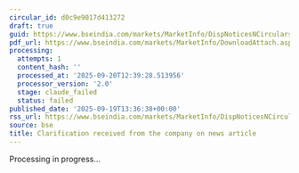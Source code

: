 ```yaml
---
circular_id: d0c9e9017d413272
draft: true
guid: https://www.bseindia.com/markets/MarketInfo/DispNoticesNCirculars.aspx?Noticeid={CFA3D677-A304-4F2E-AAFB-912136FAACC9}&noticeno=20250919-35&dt=09/19/2025&icount=35&totcount=44&flag=0
pdf_url: https://www.bseindia.com/markets/MarketInfo/DownloadAttach.aspx?id=20250919-35&attachedId=2be2c0c1-239c-4b8b-8671-cc9b50d6e57f
processing:
  attempts: 1
  content_hash: ''
  processed_at: '2025-09-20T12:39:28.513956'
  processor_version: '2.0'
  stage: claude_failed
  status: failed
published_date: '2025-09-19T13:36:38+00:00'
rss_url: https://www.bseindia.com/markets/MarketInfo/DispNoticesNCirculars.aspx?Noticeid={CFA3D677-A304-4F2E-AAFB-912136FAACC9}&noticeno=20250919-35&dt=09/19/2025&icount=35&totcount=44&flag=0
source: bse
title: Clarification received from the company on news article
---
```


Processing in progress...